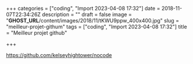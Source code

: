 +++
categories = ["coding", "Import 2023-04-08 17:32"]
date = 2018-11-07T22:34:26Z
description = ""
draft = false
image = "__GHOST_URL__/content/images/2018/11/tKWU9ppw_400x400.jpg"
slug = "meilleur-projet-githum"
tags = ["coding", "Import 2023-04-08 17:32"]
title = "Meilleur projet github"

+++


https://github.com/kelseyhightower/nocode

